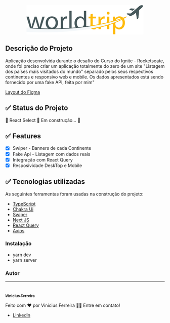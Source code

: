 <div align="center">
  <img src="public//Logo.svg" alt="Logo" />
</div>

## Descrição do Projeto

Aplicação desenvolvida durante o desafio do Curso do Ignite - Rocketseate, onde foi preciso criar um aplicação totalmente do zero de um site "Listagem dos países mais visitados do mundo" separado pelos seus respectivos continentes e responsivo web e mobile. Os dados apresentados está sendo fornecido por uma fake API, feita por mim"

[Layout do Figma](<https://www.figma.com/file/rj4LHsx3aqVUFDU6zOAVfd/Desafio-1-M%C3%B3dulo-4-ReactJS-(Copy)?node-id=14%3A135>)

## ✅ Status do Projeto

🚧 React Select 🚀 Em construção... 🚧

## ✅ Features

- [x] Swiper - Banners de cada Continente
- [x] Fake Api - Listagem com dados reais
- [x] Integração com React Query
- [x] Resposividade DeskTop e Mobile

## ✅ Tecnologias utilizadas

As seguintes ferramentas foram usadas na construção do projeto:

- [TypeScript](https://www.typescriptlang.org/)
- [Chakra Ui](https://chakra-ui.com/)
- [Swiper](https://swiperjs.com/react)
- [Next JS](https://nextjs.org/)
- [React Query](https://react-query.tanstack.com/)
- [Axios](https://axios-http.com/ptbr/docs/intro)

### Instalação 

- yarn dev
- yarn server

### Autor

---

<a href="https://avatars.githubusercontent.com/u/68232658?v=4">
 <img style="border-radius: 50%;" src="https://avatars.githubusercontent.com/u/68232658?v=4" width="100px;" alt=""/>
 <br />
 <sub><b>Vinicius Ferreira</b></sub></a>

Feito com ❤️ por Vinicius Ferreira 👋🏽 Entre em contato!

- [Linkedin](http://www.linkedin.com/in/viniciusfg05)
